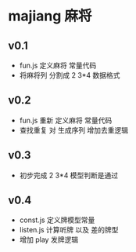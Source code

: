 

# majiang 麻将

## v0.1
* fun.js 定义麻将 常量代码
* 将麻将列 分割成 2 3*4 数据格式

## v0.2
* fun.js 重新 定义麻将 常量代码
* 查找重复 对 生成序列 增加去重逻辑

## v0.3
* 初步完成 2 3*4 模型判断是通过

## v0.4
* const.js 定义牌模型常量
* listen.js 计算听牌 以及 差的牌型
* 增加 play 发牌逻辑

